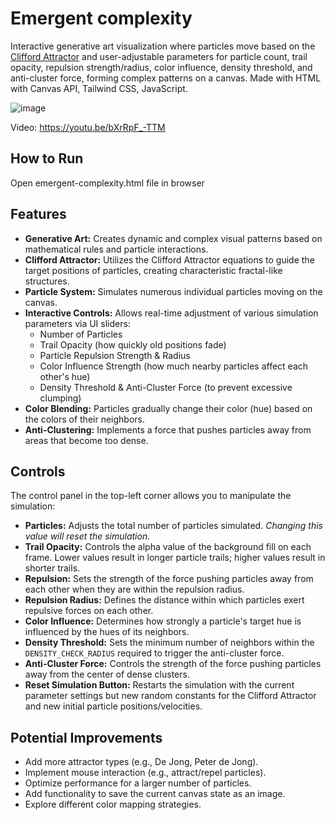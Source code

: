 # Emergent complexity

Interactive generative art visualization where particles move based on the [Clifford Attractor](https://en.wikipedia.org/wiki/Clifford_attractor) and user-adjustable parameters for particle count, trail opacity, repulsion strength/radius, color influence, density threshold, and anti-cluster force, forming complex patterns on a canvas. Made with HTML with Canvas API, Tailwind CSS, JavaScript.

![image](https://github.com/user-attachments/assets/d903e76f-bc08-4da2-87ae-5ec306d41d89)

Video: https://youtu.be/bXrRpF_-TTM

## How to Run

Open emergent-complexity.html file in browser

## Features

* **Generative Art:** Creates dynamic and complex visual patterns based on mathematical rules and particle interactions.
* **Clifford Attractor:** Utilizes the Clifford Attractor equations to guide the target positions of particles, creating characteristic fractal-like structures.
* **Particle System:** Simulates numerous individual particles moving on the canvas.
* **Interactive Controls:** Allows real-time adjustment of various simulation parameters via UI sliders:
    * Number of Particles
    * Trail Opacity (how quickly old positions fade)
    * Particle Repulsion Strength & Radius
    * Color Influence Strength (how much nearby particles affect each other's hue)
    * Density Threshold & Anti-Cluster Force (to prevent excessive clumping)
* **Color Blending:** Particles gradually change their color (hue) based on the colors of their neighbors.
* **Anti-Clustering:** Implements a force that pushes particles away from areas that become too dense.

## Controls

The control panel in the top-left corner allows you to manipulate the simulation:

* **Particles:** Adjusts the total number of particles simulated. *Changing this value will reset the simulation.*
* **Trail Opacity:** Controls the alpha value of the background fill on each frame. Lower values result in longer particle trails; higher values result in shorter trails.
* **Repulsion:** Sets the strength of the force pushing particles away from each other when they are within the repulsion radius.
* **Repulsion Radius:** Defines the distance within which particles exert repulsive forces on each other.
* **Color Influence:** Determines how strongly a particle's target hue is influenced by the hues of its neighbors.
* **Density Threshold:** Sets the minimum number of neighbors within the `DENSITY_CHECK_RADIUS` required to trigger the anti-cluster force.
* **Anti-Cluster Force:** Controls the strength of the force pushing particles away from the center of dense clusters.
* **Reset Simulation Button:** Restarts the simulation with the current parameter settings but new random constants for the Clifford Attractor and new initial particle positions/velocities.

## Potential Improvements

* Add more attractor types (e.g., De Jong, Peter de Jong).
* Implement mouse interaction (e.g., attract/repel particles).
* Optimize performance for a larger number of particles.
* Add functionality to save the current canvas state as an image.
* Explore different color mapping strategies.
